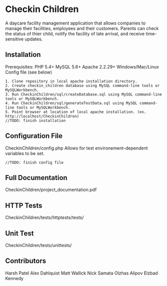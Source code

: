 <h1>Checkin Children</h1>
    A daycare facility management application that allows companies to manage their facilities, employees and their customers. Parents can check the status of thier child, notify the facility of late arrival, and receive time-sensitive updates.

<h2>Installation</h2>
    Prerequisites: PHP 5.4+
    MySQL 5.6+
    Apache 2.2.29+
    Windows/Mac/Linux
    Config file (see below)

    1. Clone repository in local apache installation directory.
    2. Create checkin_children database using MySQL command-line tools or MySQLWorkbench.
    3. Run CheckinChildren/sql/createDatabase.sql using MySQL command-line tools or MySQLWorkbench.
    4. Run CheckinChildren/sql/generateTestData.sql using MySQL command-line tools or MySQLWorkbench.
    5. Point browser at location of local apache installation. (ex. http://localhost/CheckinChildren)
    //TODO: finish installation

<h2>Configuration File</h2>
    CheckinChildren/config.php
    Allows for test environement-dependent variables to be set.

    //TODO: finish config file

<h2>Full Documentation</h2>
    CheckinChildren/project_documentation.pdf

<h2>HTTP Tests</h2>
    CheckinChildren/tests/httptests/tests/
<h2>Unit Test</h2>
    CheckinChildren/tests/unittests/

<h2>Contributors</h2>
    Harsh Patel
    Alex Dahlquist
    Matt Wallick
    Nick Samata
    Olzhas Alipov
    Elzbad Kennedy
